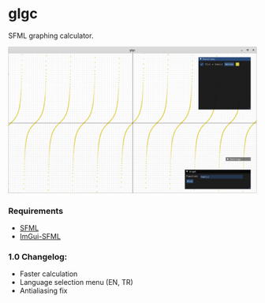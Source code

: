 # glgc
SFML graphing calculator.

![Image 1](etc/images/image1.png)

### Requirements
- [SFML](https://github.com/SFML/SFML)
- [ImGui-SFML](https://github.com/eliasdaler/imgui-sfml)

### 1.0 Changelog:
- Faster calculation
- Language selection menu (EN, TR)
- Antialiasing fix

